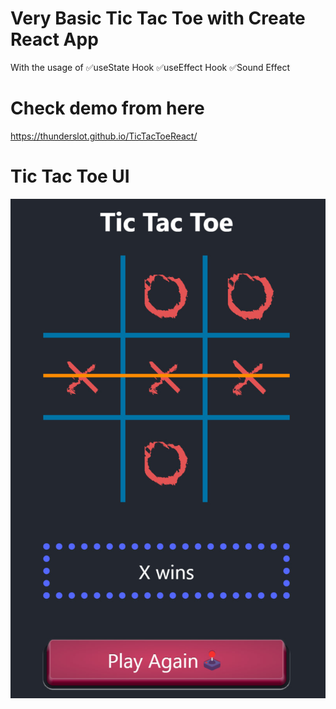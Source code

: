 # Very Basic Tic Tac Toe with Create React App

With the usage of 
✅useState Hook
✅useEffect Hook
✅Sound Effect

# Check demo from here 

https://thunderslot.github.io/TicTacToeReact/

# Tic Tac Toe UI

![Tic Tac Toe UI](public/TicTacToe.jpg)

